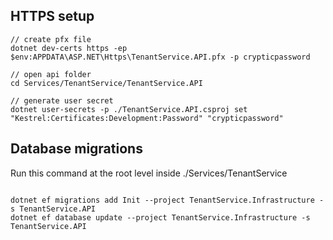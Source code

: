 ## HTTPS setup

```
// create pfx file
dotnet dev-certs https -ep $env:APPDATA\ASP.NET\Https\TenantService.API.pfx -p crypticpassword

// open api folder
cd Services/TenantService/TenantService.API

// generate user secret
dotnet user-secrets -p ./TenantService.API.csproj set "Kestrel:Certificates:Development:Password" "crypticpassword"
```

## Database migrations

Run this command at the root level inside ./Services/TenantService

```

dotnet ef migrations add Init --project TenantService.Infrastructure -s TenantService.API
dotnet ef database update --project TenantService.Infrastructure -s TenantService.API
```

